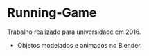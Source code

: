 # Running-Game

Trabalho realizado para universidade em 2016.

  - Objetos modelados e animados no Blender.
